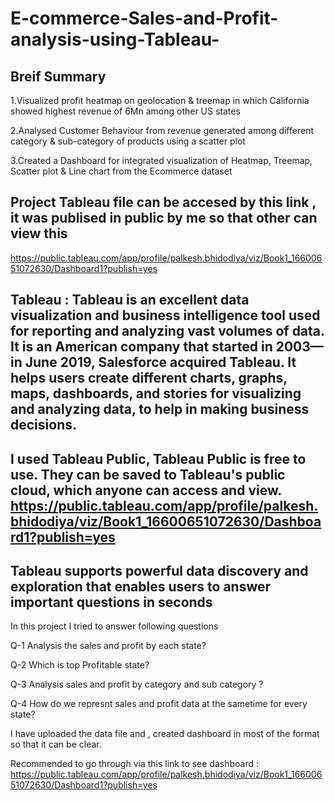 # E-commerce-Sales-and-Profit-analysis-using-Tableau-
## Breif Summary 
1.Visualized profit heatmap on geolocation & treemap in which California showed highest revenue of 6Mn among other US states

2.Analysed Customer Behaviour from revenue generated among different category & sub-category of products using a scatter plot

3.Created a Dashboard for integrated visualization of Heatmap, Treemap, Scatter plot & Line chart from the Ecommerce dataset


## Project Tableau file can be accesed by this link , it was publised in public by me so that other can view this
https://public.tableau.com/app/profile/palkesh.bhidodiya/viz/Book1_16600651072630/Dashboard1?publish=yes

## Tableau : Tableau is an excellent data visualization and business intelligence tool used for reporting and analyzing vast volumes of data. It is an American company that started in 2003—in June 2019, Salesforce acquired Tableau. It helps users create different charts, graphs, maps, dashboards, and stories for visualizing and analyzing data, to help in making business decisions. 

## I used Tableau Public, Tableau Public is free to use. They can be saved to Tableau's public cloud,  which anyone can access and view.  https://public.tableau.com/app/profile/palkesh.bhidodiya/viz/Book1_16600651072630/Dashboard1?publish=yes

## Tableau supports powerful data discovery and exploration that enables users to answer important questions in seconds
In this project I tried to answer following questions 

Q-1 Analysis the sales and profit by each state? 

Q-2 Which is top Profitable state?

Q-3 Analysis sales and profit by category and sub category ?

Q-4 How do we represnt sales and profit data at the sametime for every state?


I have uploaded the data file and , created dashboard in most of the format so that it can be clear.

Recommended to go through via this link to see dashboard :
https://public.tableau.com/app/profile/palkesh.bhidodiya/viz/Book1_16600651072630/Dashboard1?publish=yes
